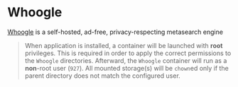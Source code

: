 # Whoogle

[Whoogle](https://github.com/benbusby/whoogle-search) is a self-hosted, ad-free, privacy-respecting metasearch engine

> When application is installed, a container will be launched with **root** privileges.
> This is required in order to apply the correct permissions to the `Whoogle` directories.
> Afterward, the `Whoogle` container will run as a **non**-root user (`927`).
> All mounted storage(s) will be `chown`ed only if the parent directory does not match the configured user.
